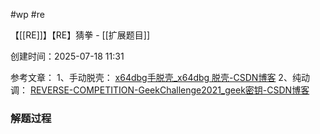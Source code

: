 
#wp #re

【[[RE]]】【RE】猜拳 - [[扩展题目]]

创建时间：2025-07-18 11:31


参考文章：
1、手动脱壳：
[x64dbg手脱壳_x64dbg 脱壳-CSDN博客](https://blog.csdn.net/chunjiujun/article/details/120938000)
2、纯动调：
[REVERSE-COMPETITION-GeekChallenge2021_geek密钥-CSDN博客](https://blog.csdn.net/weixin_45582916/article/details/121008048)


### 解题过程